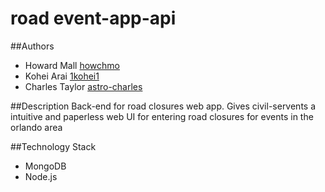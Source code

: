 # road event-app-api

##Authors
  * Howard Mall [howchmo](https://github.com/howchmo)
  * Kohei Arai [1kohei1](https://github.com/1kohei1)
  * Charles Taylor [astro-charles](https://github.com/astro-charles)

##Description
  Back-end for road closures web app. Gives civil-servents a intuitive and paperless web UI for entering road closures for events in the orlando area

##Technology Stack
   * MongoDB
   * Node.js
